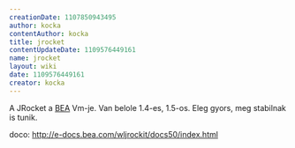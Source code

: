 ```yaml
---
creationDate: 1107850943495 
author: kocka 
contentAuthor: kocka 
title: jrocket 
contentUpdateDate: 1109576449161 
name: jrocket 
layout: wiki 
date: 1109576449161 
creator: kocka 
---
```

A JRocket a [BEA](bea.html) Vm-je. Van belole 1.4-es, 1.5-os. Eleg gyors, meg stabilnak is tunik.

doco:
http://e-docs.bea.com/wljrockit/docs50/index.html
